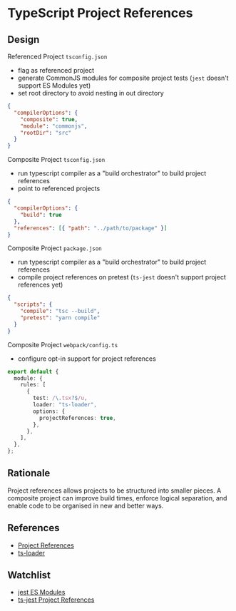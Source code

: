 # TypeScript Project References

## Design

Referenced Project `tsconfig.json`

- flag as referenced project
- generate CommonJS modules for composite project tests (`jest` doesn't support ES Modules yet)
- set root directory to avoid nesting in out directory

```json
{
  "compilerOptions": {
    "composite": true,
    "module": "commonjs",
    "rootDir": "src"
  }
}
```

Composite Project `tsconfig.json`

- run typescript compiler as a "build orchestrator" to build project references
- point to referenced projects

```json
{
  "compilerOptions": {
    "build": true
  },
  "references": [{ "path": "../path/to/package" }]
}
```

Composite Project `package.json`

- run typescript compiler as a "build orchestrator" to build project references
- compile project references on pretest (`ts-jest` doesn't support project references yet)

```json
{
  "scripts": {
    "compile": "tsc --build",
    "pretest": "yarn compile"
  }
}
```

Composite Project `webpack/config.ts`

- configure opt-in support for project references

```typescript
export default {
  module: {
    rules: [
      {
        test: /\.tsx?$/u,
        loader: "ts-loader",
        options: {
          projectReferences: true,
        },
      },
    ],
  },
};
```

## Rationale

Project references allows projects to be structured into smaller pieces.
A composite project can improve build times, enforce logical separation, and enable code to be organised in new and better ways.

## References

- [Project References](https://www.typescriptlang.org/docs/handbook/project-references.html)
- [ts-loader](https://github.com/TypeStrong/ts-loader)

## Watchlist

- [jest ES Modules](https://github.com/facebook/jest/issues/4842)
- [ts-jest Project References](https://github.com/kulshekhar/ts-jest/issues/766)
